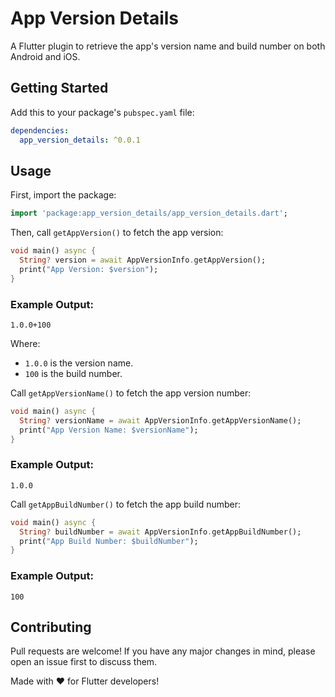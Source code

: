 # App Version Details

A Flutter plugin to retrieve the app's version name and build number on both Android and iOS.

## Getting Started

Add this to your package's `pubspec.yaml` file:

```yaml
dependencies:
  app_version_details: ^0.0.1
```

## Usage

First, import the package:

```dart
import 'package:app_version_details/app_version_details.dart';
```

Then, call `getAppVersion()` to fetch the app version:

```dart
void main() async {
  String? version = await AppVersionInfo.getAppVersion();
  print("App Version: $version");
}
```
### Example Output:
```
1.0.0+100
```
Where:
- `1.0.0` is the version name.
- `100` is the build number.

Call `getAppVersionName()` to fetch the app version number:

```dart
void main() async {
  String? versionName = await AppVersionInfo.getAppVersionName();
  print("App Version Name: $versionName");
}
```
### Example Output:
```
1.0.0
```

Call `getAppBuildNumber()` to fetch the app build number:

```dart
void main() async {
  String? buildNumber = await AppVersionInfo.getAppBuildNumber();
  print("App Build Number: $buildNumber");
}
```

### Example Output:
```
100
```

## Contributing

Pull requests are welcome! If you have any major changes in mind, please open an issue first to discuss them.


Made with ❤️ for Flutter developers!